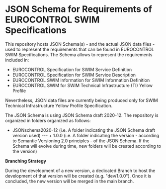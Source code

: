 # JSON Schema for Requirements of EUROCONTROL SWIM Specifications
This repository hosts JSON Schema(s) - and the actual JSON data files - used to represent the requirements that can be found in EUROCONTROL SWIM Specifications.
The Schema allows to represent the requirements included in:
 - EUROCONTROL Specification for SWIM Service Definition
 - EUROCONTROL Specification for SWIM Service Description
 - EUROCONTROL SWIM Information for SWIM Information Definition
 - EUROCONTROL SWIM for SWIM Technical Infrastructure (TI) Yellow Profile

Nevertheless, JSON data files are currently being produced only for SWIM Technical Infrastructure Yellow Profile Specification.  

The JSON Schema is using JSON Schema draft 2020-12.
The repository is organized in folders organized as follows:
+ JSONschema2020-12 (i.e. A folder indicating the JSON Schema draft version used)
--- + 1.0.0 (i.e. A folder indicating the version - according to Semantic Versioning 2.0 principles - of the JSON Schema. If the Schema will evolve during time, new folders will be created according to the version)

**Branching Strategy**

During the development of a new version, a dedicated Branch to host the development of that version will be created (e.g. "dev/1.0.0"). Once it is concluded, the new version will be merged in the main branch. 
